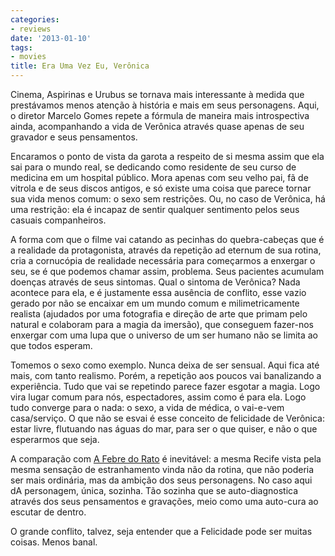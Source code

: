```yaml
---
categories:
- reviews
date: '2013-01-10'
tags:
- movies
title: Era Uma Vez Eu, Verônica
---
```


Cinema, Aspirinas e Urubus se tornava mais interessante à medida que prestávamos menos atenção à história e mais em seus personagens. Aqui, o diretor Marcelo Gomes repete a fórmula de maneira mais introspectiva ainda, acompanhando a vida de Verônica através quase apenas de seu gravador e seus pensamentos.

Encaramos o ponto de vista da garota a respeito de si mesma assim que ela sai para o mundo real, se dedicando como residente de seu curso de medicina em um hospital público. Mora apenas com seu velho pai, fã de vitrola e de seus discos antigos, e só existe uma coisa que parece tornar sua vida menos comum: o sexo sem restrições. Ou, no caso de Verônica, há uma restrição: ela é incapaz de sentir qualquer sentimento pelos seus casuais companheiros.

A forma com que o filme vai catando as pecinhas do quebra-cabeças que é a realidade da protagonista, através da repetição ad eternum de sua rotina, cria a cornucópia de realidade necessária para começarmos a enxergar o seu, se é que podemos chamar assim, problema. Seus pacientes acumulam doenças através de seus sintomas. Qual o sintoma de Verônica? Nada acontece para ela, e é justamente essa ausência de conflito, esse vazio gerado por não se encaixar em um mundo comum e milimetricamente realista (ajudados por uma fotografia e direção de arte que primam pelo natural e colaboram para a magia da imersão), que conseguem fazer-nos enxergar com uma lupa que o universo de um ser humano não se limita ao que todos esperam.

Tomemos o sexo como exemplo. Nunca deixa de ser sensual. Aqui fica até mais, com tanto realismo. Porém, a repetição aos poucos vai banalizando a experiência. Tudo que vai se repetindo parece fazer esgotar a magia. Logo vira lugar comum para nós, espectadores, assim como é para ela. Logo tudo converge para o nada: o sexo, a vida de médica, o vai-e-vem casa/serviço. O que não se esvai é esse conceito de felicidade de Verônica: estar livre, flutuando nas águas do mar, para ser o que quiser, e não o que esperarmos que seja.

A comparação com [A Febre do Rato] é inevitável: a mesma Recife vista pela mesma sensação de estranhamento vinda não da rotina, que não poderia ser mais ordinária, mas da ambição dos seus personagens. No caso aqui dA personagem, única, sozinha. Tão sozinha que se auto-diagnostica através dos seus pensamentos e gravações, meio como uma auto-cura ao escutar de dentro.

O grande conflito, talvez, seja entender que a Felicidade pode ser muitas coisas. Menos banal.

[A Febre do Rato]: /a-febre-do-rato